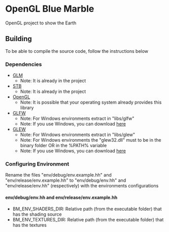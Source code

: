 # OpenGL Blue Marble
OpenGL project to show the Earth

## Building
To be able to compile the source code, follow the instructions below

### Dependencies
* [GLM](https://glm.g-truc.net/0.9.9/index.html)
  * Note: It is already in the project
* [STB](https://github.com/nothings/stb)
  * Note: It is already in the project
* [OpenGL](https://www.opengl.org)
  * Note: It is possible that your operating system already provides this library
* [GLFW](https://www.glfw.org)
  * Note: For Windows environments extract in "libs/glfw"
  * Note: If you use Windows, you can download [here](https://github.com/emanuelmoraes-dev/opengl-blue-marble/releases/download/dependencies/glfw-3.3.7.bin.WIN64.zip)
* [GLEW](http://glew.sourceforge.net)
  * Note: For Windows environments extract in "libs/glew"
  * Note: For Windows environments the "glew32.dll" must to be in the binary folder OR in the %PATH% variable
  * Note: If you use Windows, you can download [here](https://github.com/emanuelmoraes-dev/opengl-blue-marble/releases/download/dependencies/glew-2.1.0-win32.zip)

### Configuring Environment
Rename the files "env/debug/env.example.hh" and "env/release/env.example.hh" to "env/debug/env.hh" and "env/release/env.hh" (respectively) with the environments configurations

#### env/debug/env.hh and env/release/env.example.hh
* BM_ENV_SHADERS_DIR: Relative path (from the executable folder) that has the shading source
* BM_ENV_TEXTURES_DIR: Relative path (from the executable folder) that has the textures
